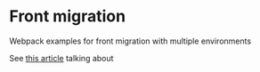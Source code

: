 # Front migration

Webpack examples for front migration with multiple environments

See [this article](http://iscor.me/how-to-migrate-front-technologies) talking about
